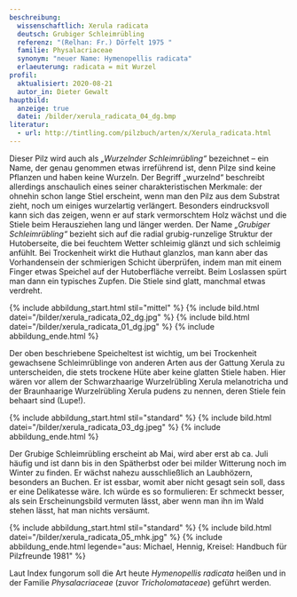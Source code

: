 ```yaml
---
beschreibung:
  wissenschaftlich: Xerula radicata
  deutsch: Grubiger Schleimrübling
  referenz: "(Relhan: Fr.) Dörfelt 1975 "
  familie: Physalacriaceae
  synonym: "neuer Name: Hymenopellis radicata"
  erlaeuterung: radicata = mit Wurzel
profil:
  aktualisiert: 2020-08-21
  autor_in: Dieter Gewalt
hauptbild:
  anzeige: true
  datei: /bilder/xerula_radicata_04_dg.bmp
literatur:
  - url: http://tintling.com/pilzbuch/arten/x/Xerula_radicata.html
---
```

Dieser Pilz wird auch als *„Wurzelnder Schleimrübling“* bezeichnet – ein Name, der genau genommen etwas irreführend ist, denn Pilze sind keine Pflanzen und haben keine Wurzeln. Der Begriff „wurzelnd“ beschreibt allerdings anschaulich eines seiner charakteristischen Merkmale: der ohnehin schon lange Stiel erscheint, wenn man den Pilz aus dem Substrat zieht, noch um einiges wurzelartig verlängert. Besonders eindrucksvoll kann sich das zeigen, wenn er auf stark vermorschtem Holz wächst und die Stiele beim Herausziehen lang und länger werden. Der Name *„Grubiger Schleimrübling“* bezieht sich auf die radial grubig-runzelige Struktur der Hutoberseite, die bei feuchtem Wetter schleimig glänzt und sich schleimig anfühlt. Bei Trockenheit wirkt die Huthaut glanzlos, man kann aber das Vorhandensein der schmierigen Schicht überprüfen, indem man mit einem Finger etwas Speichel auf der Hutoberfläche verreibt. Beim Loslassen spürt man dann ein typisches Zupfen. Die Stiele sind glatt, manchmal etwas verdreht.

{% include abbildung_start.html stil="mittel" %}
{% include bild.html datei="/bilder/xerula_radicata_02_dg.jpg" %}
{% include bild.html datei="/bilder/xerula_radicata_01_dg.jpg" %}
{% include abbildung_ende.html %}

Der oben beschriebene Speicheltest ist wichtig, um bei Trockenheit gewachsene Schleimrüblinge von anderen Arten aus der Gattung Xerula zu unterscheiden, die stets trockene Hüte aber keine glatten Stiele haben. Hier wären vor allem der Schwarzhaarige Wurzelrübling Xerula melanotricha und der Braunhaarige Wurzelrübling Xerula pudens zu nennen, deren Stiele fein behaart sind (Lupe!).

{% include abbildung_start.html stil="standard" %}
{% include bild.html datei="/bilder/xerula_radicata_03_dg.jpeg" %}
{% include abbildung_ende.html %}

Der Grubige Schleimrübling erscheint ab Mai, wird aber erst ab ca. Juli häufig und ist dann bis in den Spätherbst oder bei milder Witterung noch im Winter zu finden. Er wächst nahezu ausschließlich an Laubhözern, besonders an Buchen. Er ist essbar, womit aber nicht gesagt sein soll, dass er eine Delikatesse wäre. Ich würde es so formulieren: Er schmeckt besser, als sein Erscheinungsbild vermuten lässt, aber wenn man ihn im Wald stehen lässt, hat man nichts versäumt.

{% include abbildung_start.html stil="standard" %}
{% include bild.html datei="/bilder/xerula_radicata_05_mhk.jpg" %}
{% include abbildung_ende.html legende="aus: Michael, Hennig, Kreisel: Handbuch für Pilzfreunde 1981" %}

Laut Index fungorum soll die Art heute *Hymenopellis radicata* heißen und in der Familie *Physalacriaceae* (zuvor *Tricholomataceae*) geführt werden.